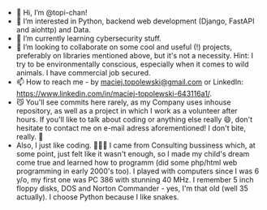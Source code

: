 - 👋 Hi, I’m @topi-chan!
- 👀 I’m interested in Python, backend web development (Django, FastAPI and aiohttp) and Data.
- 🌱 I’m currently learning cybersecurity stuff.
- 💞️ I’m looking to collaborate on some cool and useful (!) projects, preferably on libraries mentioned above, but it's not a necessity. Hint: I try to be environmentally conscious, especially when it comes to wild animals. I have commercial job secured.
- 📫 How to reach me - by maciej.topolewski@gmail.com or LinkedIn: https://www.linkedin.com/in/maciej-topolewski-643116a1/.
- 😼 You'll see commits here rarely, as my Company uses inhouse repository, as well as a project in which I work as a volunteer after hours. If you'll like to talk about coding or anything else really 😄, don't hesitate to contact me on e-mail adress aforementioned! I don't bite, really. 😬
- Also, I just like coding. 💁🏻‍♂️ I came from Consulting bussiness which, at some point, just felt like it wasn't enough, so I made my child's dream come true and learned how to programm (did some php/html web programming in early 2000's too). I played with computers since I was 6 y/o, my first one was PC 386 with stunning 40 MHz. I remember 5 inch floppy disks, DOS and Norton Commander - yes, I'm that old (well 35 actually).
I choose Python because I like snakes.
<!---
topi-chan/topi-chan is a ✨ special ✨ repository because its `README.md` (this file) appears on your GitHub profile.
You can click the Preview link to take a look at your changes.
--->
